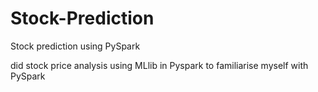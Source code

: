 # Stock-Prediction
Stock prediction using PySpark

did stock price analysis using MLlib in Pyspark to familiarise myself with PySpark
